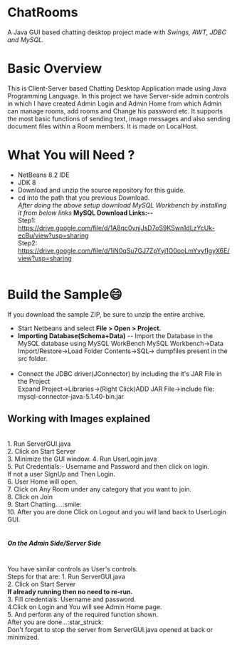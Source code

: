 # ChatRooms
A Java GUI based chatting desktop project made with *Swings, AWT, JDBC and MySQL.*
<br>
# Basic Overview 
This is Client-Server based Chatting Desktop Application made using Java Programming Language. In this project we have Server-side admin controls in which I have created Admin Login and Admin Home from which Admin can manage rooms, add rooms and Change his password etc. It supports the most basic functions of sending text, image messages and also sending document files within a Room members.
It is made on LocalHost.
# What You will Need ?
- NetBeans 8.2 IDE 
- JDK 8
- Download and unzip the source repository for this guide.
- cd into the path that you previous Download.<br>
*After doing the above setup download MySQL Workbench by installing it from below links*
<b> MySQL Download Links:--</b><br>
Step1:<br>
https://drive.google.com/file/d/1A8qc0vnjJsD7oS9KSwn1dLzYcUk-ecBu/view?usp=sharing <br>
Step2:<br>
https://drive.google.com/file/d/1iN0qSu7GJ7ZpYyj1O0ooLmYvyfIgyX6E/view?usp=sharing
<br></br>
# Build the Sample:smile:
If you download the sample ZIP, be sure to unzip the entire archive.</ol>
- Start Netbeans and select <b> File > Open > Project.</b><br>
- <b>Importing Database(Schema+Data)</b>
-- Import the Database in the MySQL database using MySQL WorkBench
MySQL Workbench->Data Import/Restore->Load Folder Contents->SQL-> dumpfiles present in the src folder.
<br></br>
- Connect the JDBC driver(JConnector) by including the it's JAR File in the Project<br>
Expand Project->Libraries->(Right Click)ADD JAR File->include file: mysql-connector-java-5.1.40-bin.jar
<h2>Working with Images explained</h2><br>
1. Run ServerGUI.java <br>
2. Click on Start Server<br>
3. Minimize the GUI window.
4. Run UserLogin.java<br>
5. Put Credentials:- Username and Password and then click on login.<br>
If not a user SignUp and Then Login.<br>
6. User Home will open.<br>
7. Click on Any Room under any category that you want to join.<br>
8. Click on Join <br>
9. Start Chatting....:smile: <br>
10. After you are done Click on Logout and you will land back to UserLogin GUI.
<br>
</br>
<h5>On the Admin Side/Server Side</h5><br>
You have similar controls as User's controls.<br>
Steps for that are:
1. Run ServerGUI.java<br> 
2. Click on Start Server<br>
<b>If already running then no need to re-run.</b><br>
3. Fill credentials: Username and password.<br>
4.Click on Login and You will see Admin Home page.<br>
5. And perform any of the required function shown.<br>
After you are done...:star_struck: <br>
Don't forget to stop the server from ServerGUI.java opened at back or minimized.








